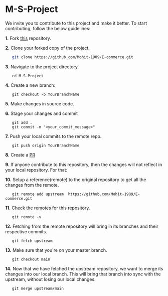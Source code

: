 # M-S-Project

We invite you to contribute to this project and make it better.
To start contributing, follow the below guidelines:

**1.** Fork [this](https://github.com/Mohit-1909/E-commerce.git) repository.

**2.** Clone your forked copy of the project.

```bash
   git clone https://github.com/Mohit-1909/E-commerce.git
```

**3.** Navigate to the project directory.

```
   cd M-S-Project
```

**4.** Create a new branch:

```
   git checkout -b YourBranchName
```

**5.** Make changes in source code.

**6.** Stage your changes and commit

```
   git add .
   git commit -m "<your_commit_message>"
```

**7.** Push your local commits to the remote repo.

```
   git push origin YourBranchName
```

**8.** Create a [PR](https://help.github.com/en/github/collaborating-with-issues-and-pull-requests/creating-a-pull-request)

**9.** If anyone contribute to this repository, then the changes will not reflect in your local repository. For that:

**10.** Setup a reference(remote) to the original repository to get all the changes from the remote.

```
   git remote add upstream  https://github.com/Mohit-1909/E-commerce.git
```

**11.** Check the remotes for this repository.

```
   git remote -v
```

**12.** Fetching from the remote repository will bring in its branches and their respective commits.

```
   git fetch upstream
```

**13.** Make sure that you're on your master branch.

```
   git checkout main
```

**14.** Now that we have fetched the upstream repository, we want to merge its changes into our local branch. This will bring that branch into sync with the upstream, without losing our local changes.

```
   git merge upstream/main
```
